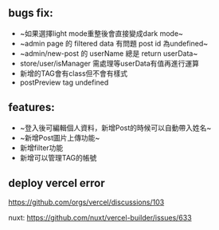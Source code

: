 ## bugs fix:
* ~如果選擇light mode重整後會直接變成dark mode~
* ~admin page 的 filtered data 有問題 post id 為undefined~
* ~admin/new-post 的 userName 總是 return userData~
* store/user/isManager 需處理等userData有值再進行運算
* 新增的TAG會有class但不會有樣式
* postPreview tag undefined

## features:
* ~登入後可編輯個人資料，新增Post的時候可以自動帶入姓名~
* ~新增Post圖片上傳功能~
* 新增filter功能
* 新增可以管理TAG的帳號

## deploy vercel error
https://github.com/orgs/vercel/discussions/103

nuxt:
https://github.com/nuxt/vercel-builder/issues/633